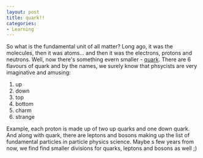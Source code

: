 ```yaml
---
layout: post
title: quark!!
categories:
- Learning
---
```



So what is the fundamental unit of all matter? Long ago, it was the molecules, then it was atoms... and then it was the electrons, protons and neutrons. Well, now there's something evern smaller - [quark](http://en.wikipedia.org/wiki/Quark). There are 6 flavours of quark and by the names, we surely know that phsycists are very imaginative and amusing:

1. up
2. down
3. top
4. bottom
5. charm
6. strange

Example, each proton is made up of two up quarks and one down quark. And along with quark, there are leptons and bosons making up the list of fundamental particles in particle physics science. Maybe s few years from now, we find find smaller divisions for quarks, leptons and bosons as well ;)

